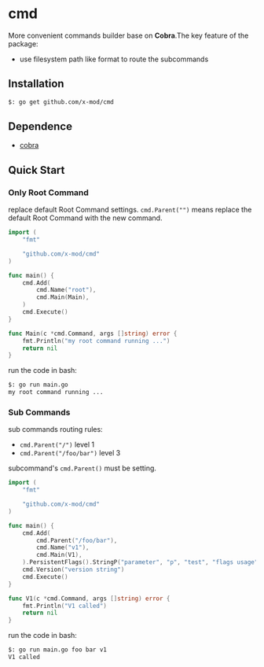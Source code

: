 cmd
===
More convenient commands builder base on **Cobra**.The key feature of the package:

-  use filesystem path like format to route the subcommands

## Installation

````bash
$: go get github.com/x-mod/cmd
````

## Dependence

- [cobra](https://github.com/spf13/cobra)

## Quick Start

### Only Root Command

replace default Root Command settings. `cmd.Parent("")` means replace the default Root Command with the new command.

````go
import (
	"fmt"

	"github.com/x-mod/cmd"
)

func main() {
	cmd.Add(
		cmd.Name("root"),
		cmd.Main(Main),
	)
	cmd.Execute()
}

func Main(c *cmd.Command, args []string) error {
	fmt.Println("my root command running ...")
	return nil
}
````

run the code in bash:

````bash
$: go run main.go
my root command running ...
````

### Sub Commands

sub commands routing rules:

- `cmd.Parent("/")`  level 1
- `cmd.Parent("/foo/bar")` level 3

subcommand's `cmd.Parent()` must be setting.

````go
import (
	"fmt"

	"github.com/x-mod/cmd"
)

func main() {
	cmd.Add(
		cmd.Parent("/foo/bar"),
		cmd.Name("v1"),
		cmd.Main(V1),
	).PersistentFlags().StringP("parameter", "p", "test", "flags usage")
	cmd.Version("version string")
	cmd.Execute()
}

func V1(c *cmd.Command, args []string) error {
	fmt.Println("V1 called")
	return nil
}
````

run the code in bash:

````bash
$: go run main.go foo bar v1
V1 called
````


